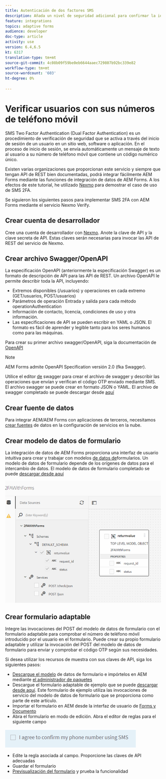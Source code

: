 ```yaml
---
title: Autenticación de dos factores SMS
description: Añada un nivel de seguridad adicional para confirmar la identidad del usuario cuando desee realizar determinadas actividades
feature: integrations
topics: adaptive forms
audience: developer
doc-type: article
activity: use
version: 6.4,6.5
kt: 6317
translation-type: tm+mt
source-git-commit: 4c08b09f59be0eb6644aaec729807b92bc339e82
workflow-type: tm+mt
source-wordcount: '603'
ht-degree: 0%

---
```




# Verificar usuarios con sus números de teléfono móvil

SMS Two Factor Authentication (Dual Factor Authentication) es un procedimiento de verificación de seguridad que se activa a través del inicio de sesión de un usuario en un sitio web, software o aplicación. En el proceso de inicio de sesión, se envía automáticamente un mensaje de texto al usuario a su número de teléfono móvil que contiene un código numérico único.

Existen varias organizaciones que proporcionan este servicio y siempre que tengan API de REST bien documentadas, podrá integrar fácilmente AEM Forms mediante las funciones de integración de datos de AEM Forms. A los efectos de este tutorial, he utilizado [Nexmo](https://developer.nexmo.com/verify/overview) para demostrar el caso de uso de SMS 2FA.

Se siguieron los siguientes pasos para implementar SMS 2FA con AEM Forms mediante el servicio Nexmo Verify.

## Crear cuenta de desarrollador

Cree una cuenta de desarrollador con [Nexmo](https://dashboard.nexmo.com/sign-in). Anote la clave de API y la clave secreta de API. Estas claves serán necesarias para invocar las API de REST del servicio de Nexmo.

## Crear archivo Swagger/OpenAPI

La especificación OpenAPI (anteriormente la especificación Swagger) es un formato de descripción de API para las API de REST. Un archivo OpenAPI le permite describir toda la API, incluyendo:

* Extremos disponibles (/usuarios) y operaciones en cada extremo (GET/usuarios, POST/usuarios)
* Parámetros de operación Entrada y salida para cada método operationAuthentication
* Información de contacto, licencia, condiciones de uso y otra información.
* Las especificaciones de API se pueden escribir en YAML o JSON. El formato es fácil de aprender y legible tanto para los seres humanos como para las máquinas.

Para crear su primer archivo swagger/OpenAPI, siga la documentación de [OpenAPI](https://swagger.io/docs/specification/2-0/basic-structure/)

>[!NOTE]
> AEM Forms admite OpenAPI Specification versión 2.0 (fka Swagger).

Utilice el editor [de](https://editor.swagger.io/) swagger para crear el archivo de swagger y describir las operaciones que envían y verifican el código OTP enviado mediante SMS. El archivo swagger se puede crear en formato JSON o YAML. El archivo de swagger completado se puede descargar desde [aquí](assets/two-factore-authentication-swagger.zip)

## Crear fuente de datos

Para integrar AEM/AEM Forms con aplicaciones de terceros, necesitamos [crear fuentes](https://docs.adobe.com/content/help/en/experience-manager-learn/forms/ic-web-channel-tutorial/parttwo.html) de datos en la configuración de servicios en la nube.

## Crear modelo de datos de formulario

La integración de datos de AEM Forms proporciona una interfaz de usuario intuitiva para crear y trabajar con modelos [de datos de](https://docs.adobe.com/content/help/en/experience-manager-65/forms/form-data-model/create-form-data-models.html)formularios. Un modelo de datos de formulario depende de los orígenes de datos para el intercambio de datos.
El modelo de datos de formulario completado se puede [descargar desde aquí](assets/sms-2fa-fdm.zip)

![fdm](assets/2FA-fdm.PNG)

## Crear formulario adaptable

Integre las invocaciones del POST del modelo de datos de formulario con el formulario adaptable para comprobar el número de teléfono móvil introducido por el usuario en el formulario. Puede crear su propio formulario adaptable y utilizar la invocación del POST del modelo de datos de formulario para enviar y comprobar el código OTP según sus necesidades.

Si desea utilizar los recursos de muestra con sus claves de API, siga los siguientes pasos:

* [Descargue el modelo](assets/sms-2fa-fdm.zip) de datos de formulario e impórtelos en AEM mediante [el administrador de paquetes](http://localhost:4502/crx/packmgr/index.jsp)
* Descargue el formulario adaptable de ejemplo que se puede [descargar desde aquí](assets/sms-2fa-verification-af.zip). Este formulario de ejemplo utiliza las invocaciones de servicio del modelo de datos de formulario que se proporciona como parte de este artículo.
* Importar el formulario en AEM desde la interfaz de usuario de [Forms y Documento](http://localhost:4502/aem/forms.html/content/dam/formsanddocuments)
* Abra el formulario en modo de edición. Abra el editor de reglas para el siguiente campo

![sms-send](assets/check-sms.PNG)

* Edite la regla asociada al campo. Proporcione las claves de API adecuadas
* Guardar el formulario
* [Previsualización del formulario](http://localhost:4502/content/dam/formsanddocuments/sms-2fa-verification/jcr:content?wcmmode=disabled) y prueba la funcionalidad



